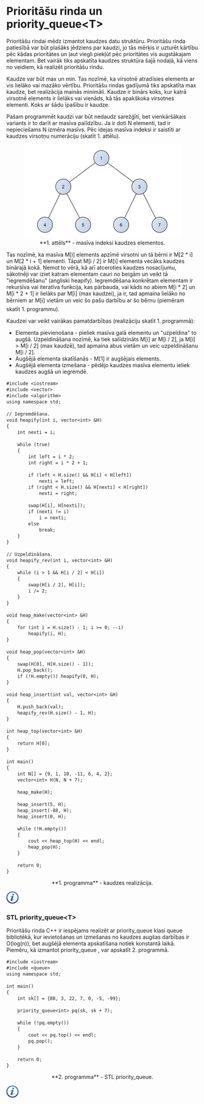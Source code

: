 # Prioritāšu rinda un priority_queue&lt;T&gt;

Prioritāšu rindai mēdz izmantot kaudzes datu struktūru. Prioritāšu rinda patiesībā var būt plašāks jēdziens par kaudzi, jo tās mērķis ir uzturēt kārtību pēc kādas prioritātes un ļaut viegli piekļūt pēc prioritātes vis augstākajam elementam. Bet vairāk tiks apskatīta kaudzes struktūra šajā nodaļā, kā viens no veidiem, kā realizēt prioritāšu rindu.

Kaudze var būt max un min. Tas nozīmē, ka virsotnē atradīsies elements ar vis lielāko vai mazāko vērtību. Prioritāšu rindas gadījumā tiks apskatīta max kaudze, bet realizācija mainās minimāli. Kaudze ir binārs koks, kur katrā virsotnē elements ir lielāks vai vienāds, kā tās apakškoka virsotnes elementi. Koks ar šādu īpašību ir kaudze. 

Pašam programmēt kaudzi var būt nedaudz sarežģīti, bet vienkāršākais variants ir to darīt ar masīva palīdzību. Ja ir doti N elementi, tad ir nepieciešams N izmēra masīvs. Pēc idejas masīva indeksi ir saistīti ar kaudzes virsotņu numerāciju (skatīt 1. attēlu).

<center><img alt="Kaudze" src="/media/theory/heap.png" /></center>

<center>**1. attēls** - masīva indeksi kaudzes elementos.</center>

Tas nozīmē, ka masīva M[i] elements apzīmē virsotni un tā bērni ir M[2 * i] un M[2 * i + 1] elementi. Tāpat M[i / 2] ir M[i] elementa vecāks kaudzes binārajā kokā. Ņemot to vērā, kā arī atceroties kaudzes nosacījumu, sākotnēji var iziet katram elementam cauri no beigām un veikt tā "iegremdēšanu" (angliski heapify). Iegremdēšana konkrētam elementam ir rekursīva vai iteratīva funkcija, kas pārbauda, vai kāds no abiem M[i * 2] un M[i * 2 + 1] ir lielāks par M[i] (max kaudzei), ja ir, tad apmaina lielāko no bērniem ar M[i] vietām un veic šo pašu darbību ar šo bērnu (piemēram skatīt 1. programmu).

Kaudzei var veikt vairākas pamatdarbības (realizāciju skatīt 1. programmā):

- Elementa pievienošana - pieliek masīva galā elementu un "uzpeldina" to augšā. Uzpeldināšana nozīmē, ka tiek salīdzināts M[i] ar M[i / 2], ja M[i] > M[i / 2] (max kaudzē), tad apmaina abus vietām un veic uzpeldināšanu M[i / 2].
- Augšējā elementa skatīšanās - M[1] ir augšējais elements.
- Augšējā elementa izmešana - pēdējo kaudzes masīva elementu ieliek kaudzes augšā un iegremdē.

```
#include <iostream>
#include <vector>
#include <algorithm>
using namespace std;

// Iegremdēšana.
void heapify(int i, vector<int> &H)
{
    int nexti = i;

    while (true)
    {
        int left = i * 2;
        int right = i * 2 + 1;

        if (left < H.size() && H[i] < H[left])
            nexti = left;
        if (right < H.size() && H[nexti] < H[right])
            nexti = right;

        swap(H[i], H[nexti]);
        if (nexti != i)
            i = nexti;
        else
            break;
    }
}

// Uzpeldināšana.
void heapify_rev(int i, vector<int> &H)
{
    while (i > 1 && H[i / 2] < H[i])
    {
        swap(H[i / 2], H[i]);
        i /= 2;
    }
}

void heap_make(vector<int> &H)
{
    for (int i = H.size() - 1; i >= 0; --i)
        heapify(i, H);
}

void heap_pop(vector<int> &H)
{
    swap(H[0], H[H.size() - 1]);
    H.pop_back();
    if (!H.empty()) heapify(0, H);
}

void heap_insert(int val, vector<int> &H)
{
    H.push_back(val);
    heapify_rev(H.size() - 1, H);
}

int heap_top(vector<int> &H)
{
    return H[0];
}

int main()
{
    int N[] = {9, 1, 10, -11, 6, 4, 2};
    vector<int> H(N, N + 7);

    heap_make(H);

    heap_insert(5, H);
    heap_insert(-88, H);
    heap_insert(0, H);

    while (!H.empty())
    {
        cout << heap_top(H) << endl;
        heap_pop(H);
    }

    return 0;
}
```

<center>**1. programma** - kaudzes realizācija.</center>

<a href="http://en.wikipedia.org/wiki/Binary_search_tree" target="_blank">![Vairāk informācija](/media/theory/information.png)</a>

### STL priority_queue&lt;T&gt;

Prioritāšu rinda C++ ir iespējams realizēt ar priority_queue klasi queue bibliotēkā, kur ievietošanas un izmešanas no kaudzes augšas darbības ir O(log(n)), bet augšējā elementa apskatīšana notiek konstantā laikā. Piemēru, kā izmantot priority_queue , var apskatīt 2. programmā.

```
#include <iostream>
#include <queue>
using namespace std;

int main()
{
    int sk[] = {88, 3, 22, 7, 0, -5, -99};

    priority_queue<int> pq(sk, sk + 7);

    while (!pq.empty())
    {
        cout << pq.top() << endl;
        pq.pop();
    }

    return 0;
}
```

<center>**2. programma** - STL priority_queue.</center>

<a href="http://www.cplusplus.com/reference/queue/priority_queue/" target="_blank">![Vairāk informācija](/media/theory/information.png)</a>